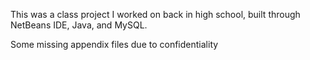 This was a class project I worked on back in high school, built through NetBeans IDE, Java, and MySQL.

Some missing appendix files due to confidentiality
